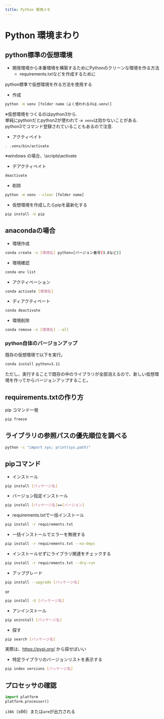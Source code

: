 ```yaml
---
title: Python 環境メモ
---
```


# Python 環境まわり

## python標準の仮想環境

- 開発環境から本番環境を構築するためにPythonのクリーンな環境を作る方法
  - requirements.txtなどを作成するために

python標準で仮想環境を作る方法を使用する
- 作成
```bash
python -m venv [folder name（よく使われるのは.venv）]
```
※仮想環境をつくるのはpython3から.  
単純にpythonだとpython2が使われて`-m venv`は効かないことがある.  
python3でコマンド登録されていることもあるので注意.  

- アクティベイト
```bash
. .venv/bin/activate
```
※windows の場合、\scripts\activate
- デアクティベイト
```bash
deactivate
```
- 削除
```bash
python -m venv --clear [folder name]
```
- 仮想環境を作成したらpipを最新化する
```bash
pip install -U pip
```


## anacondaの場合

- 環境作成
```bash
conda create -n [環境名] python=[バージョン番号(3.8など)]
```

- 環境確認
```bash
conda env list
```

- アクティベーション
```bash
conda activate [環境名]
```

- ディアクティベート
```bash
conda deactivate
```

- 環境削除
```bash
conda remove -n [環境名] --all
```

### python自体のバージョンアップ

既存の仮想環境で以下を実行。
```bash
conda install python=3.11
```
ただし、実行することで既存の中のライブラリが全部消えるので、新しい仮想環境を作ってからバージョンアップすること。


## requirements.txtの作り方
pip コマンド一発
```bash
pip freeze
```

## ライブラリの参照パスの優先順位を調べる
```bash
python -c "import sys; print(sys.path)"
```

## pipコマンド

- インストール
```bash
pip install [パッケージ名]
```
- バージョン指定インストール
```bash
pip install [パッケージ名]==[バージョン]
```
- requirements.txtで一括インストール
```bash
pip install -r requirements.txt
```
- 一括インストールでエラーを無視する
```bash
pip install -r requirements.txt --no-deps
```
- インストールせずにライブラリ関連をチェックする
```bash
pip install -r requirements.txt --dry-run
```

- アップグレード
```bash
pip install --upgrade [パッケージ名]
```
or
```bash
pip install -U [パッケージ名]
```
- アンインストール
```bash
pip uninstall [パッケージ名]
```
- 探す
```bash
pip search [パッケージ名]
```
実際は、https://pypi.org/ から探せばいい

- 特定ライブラリのバージョンリストを表示する
```bash
pip index versions [パッケージ名]
```

## プロセッサの確認
```python
import platform
platform.processor()
```
`i386`（x86）または`arm`が出力される
